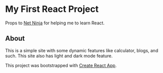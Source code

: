 # My First React Project

Props to [Net Ninja](https://www.youtube.com/playlist?list=PL4cUxeGkcC9gZD-Tvwfod2gaISzfRiP9d) for helping me to learn React.

## About

This is a simple site with some dynamic features like calculator, blogs, and such. This site also has light and dark mode feature.

This project was bootstrapped with [Create React App](https://github.com/facebook/create-react-app).


